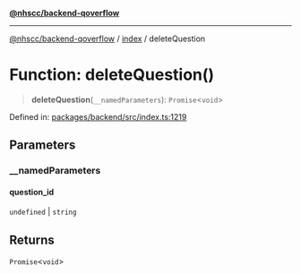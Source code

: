 [**@nhscc/backend-qoverflow**](../../README.md)

***

[@nhscc/backend-qoverflow](../../README.md) / [index](../README.md) / deleteQuestion

# Function: deleteQuestion()

> **deleteQuestion**(`__namedParameters`): `Promise`\<`void`\>

Defined in: [packages/backend/src/index.ts:1219](https://github.com/nhscc/qoverflow.api.hscc.bdpa.org/blob/7f72ded3e1b4a649a6466e0d002164176291fadc/packages/backend/src/index.ts#L1219)

## Parameters

### \_\_namedParameters

#### question_id

`undefined` \| `string`

## Returns

`Promise`\<`void`\>
